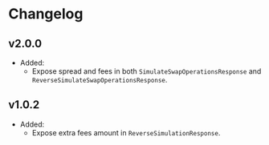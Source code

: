 # Changelog

## v2.0.0

- Added:
  - Expose spread and fees in both `SimulateSwapOperationsResponse` and `ReverseSimulateSwapOperationsResponse`.

## v1.0.2

- Added:
  - Expose extra fees amount in `ReverseSimulationResponse`.